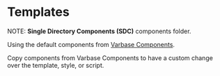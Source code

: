 # Templates

NOTE: **Single Directory Components (SDC)** components folder.

Using the default components from [Varbase Components](https://www.drupal.org/project/varbase_components).

Copy components from Varbase Components to have a custom change over the template, style, or script.

